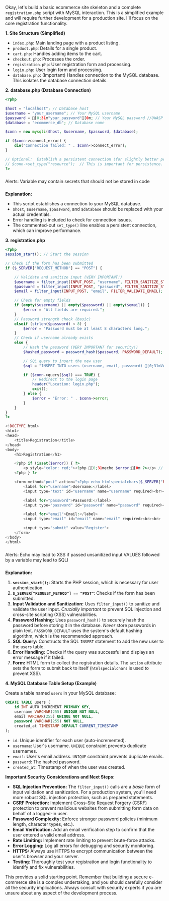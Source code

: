 

Okay, let's build a basic ecommerce site skeleton and a complete `registration.php` script with MySQL interaction.  This is a simplified example and will require further development for a production site.  I'll focus on the core registration functionality.

**1. Site Structure (Simplified)**

*   `index.php`: Main landing page with a product listing.
*   `product.php`:  Details for a single product.
*   `cart.php`:  Handles adding items to the cart.
*   `checkout.php`:  Processes the order.
*   `registration.php`:  User registration form and processing.
*   `login.php`: User login form and processing.
*   `database.php`:  (Important)  Handles connection to the MySQL database.  This isolates the database connection details.

**2. database.php (Database Connection)**

```php
<?php

$host = "localhost"; // Database host
$username = "your_username"; // Your MySQL username
$password = [0;31m"your_password"[0m; // Your MySQL password //OWASP A7
$database = "ecommerce_db"; // Database name

$conn = new mysqli($host, $username, $password, $database);

if ($conn->connect_error) {
    die("Connection failed: " . $conn->connect_error);
}

// Optional:  Establish a persistent connection (for slightly better performance)
// $conn->set_type("resource");  // This is important for persistence.
?>
```
#####
Alerts:
Variable may contain secrets that should not be stored in code
#####

**Explanation:**

*   This script establishes a connection to your MySQL database.
*   `$host`, `$username`, `$password`, and `$database` should be replaced with your actual credentials.
*   Error handling is included to check for connection issues.
*   The commented-out `set_type()` line enables a persistent connection, which can improve performance.

**3. registration.php**

```php
<?php
session_start(); // Start the session

// Check if the form has been submitted
if ($_SERVER["REQUEST_METHOD"] == "POST") {

    // Validate and sanitize input (VERY IMPORTANT!)
    $username = filter_input(INPUT_POST, "username", FILTER_SANITIZE_STRING);
    $password = filter_input(INPUT_POST, "password", FILTER_SANITIZE_STRING);
    $email = filter_input(INPUT_POST, "email", FILTER_VALIDATE_EMAIL); //Validate email

    // Check for empty fields
    if (empty($username) || empty($password) || empty($email)) {
        $error = "All fields are required.";
    }
    // Password strength check (basic)
    elseif (strlen($password) < 8) {
        $error = "Password must be at least 8 characters long.";
    }
    // Check if username already exists
    else {
        // Hash the password (VERY IMPORTANT for security!)
        $hashed_password = password_hash($password, PASSWORD_DEFAULT);

        // SQL query to insert the new user
        $sql = "INSERT INTO users (username, email, password) [0;31mVALUES ('$username', '$email', '$hashed_password')[0m"; //False Positive OWASP A3

        if ($conn->query($sql) === TRUE) {
            // Redirect to the login page
            header("Location: login.php");
            exit();
        } else {
            $error = "Error: " . $conn->error;
        }
    }
}
?>

<!DOCTYPE html>
<html>
<head>
    <title>Registration</title>
</head>
<body>
    <h1>Registration</h1>

    <?php if (isset($error)) { ?>
        <p style="color: red;"><?php [0;31mecho $error;[0m ?></p> // False Positive OWASP A3
    <?php } ?>

    <form method="post" action="<?php echo htmlspecialchars($_SERVER["PHP_SELF"]); ?>">
        <label for="username">Username:</label>
        <input type="text" id="username" name="username" required><br><br>

        <label for="password">Password:</label>
        <input type="password" id="password" name="password" required><br><br>

        <label for="email">Email:</label>
        <input type="email" id="email" name="email" required><br><br>

        <input type="submit" value="Register">
    </form>
</body>
</html>
```
#####
Alerts:
Echo may lead to XSS if passed unsanitized input
VALUES followed by a variable may lead to SQLI
#####

**Explanation:**

1.  **`session_start();`**:  Starts the PHP session, which is necessary for user authentication.
2.  **`$_SERVER["REQUEST_METHOD"] == "POST"`**: Checks if the form has been submitted.
3.  **Input Validation and Sanitization:**  Uses `filter_input()` to sanitize and validate the user input.  *Crucially important* to prevent SQL injection and cross-site scripting (XSS) vulnerabilities.
4.  **Password Hashing:**  Uses `password_hash()` to securely hash the password before storing it in the database.  *Never* store passwords in plain text.  `PASSWORD_DEFAULT` uses the system's default hashing algorithm, which is the recommended approach.
5.  **SQL Query:** Constructs the SQL `INSERT` statement to add the new user to the `users` table.
6.  **Error Handling:** Checks if the query was successful and displays an error message if it failed.
7.  **Form:** HTML form to collect the registration details.  The `action` attribute sets the form to submit back to itself (`htmlspecialchars` is used to prevent XSS).

**4.  MySQL Database Table Setup (Example)**

Create a table named `users` in your MySQL database:

```sql
CREATE TABLE users (
    id INT AUTO_INCREMENT PRIMARY KEY,
    username VARCHAR(255) UNIQUE NOT NULL,
    email VARCHAR(255) UNIQUE NOT NULL,
    password VARCHAR(255) NOT NULL,
    created_at TIMESTAMP DEFAULT CURRENT_TIMESTAMP
);
```

*   `id`:  Unique identifier for each user (auto-incremented).
*   `username`: User's username.  `UNIQUE` constraint prevents duplicate usernames.
*   `email`:  User's email address.  `UNIQUE` constraint prevents duplicate emails.
*   `password`:  The hashed password.
*   `created_at`:  Timestamp of when the user was created.

**Important Security Considerations and Next Steps:**

*   **SQL Injection Prevention:** The `filter_input()` calls are a *basic* form of input validation and sanitization. For a production system, you'll need more robust SQL injection protection, such as prepared statements.
*   **CSRF Protection:** Implement Cross-Site Request Forgery (CSRF) protection to prevent malicious websites from submitting form data on behalf of a logged-in user.
*   **Password Complexity:** Enforce stronger password policies (minimum length, character types, etc.).
*   **Email Verification:**  Add an email verification step to confirm that the user entered a valid email address.
*   **Rate Limiting:**  Implement rate limiting to prevent brute-force attacks.
*   **Error Logging:**  Log all errors for debugging and security monitoring.
*   **HTTPS:**  Always use HTTPS to encrypt communication between the user's browser and your server.
*   **Testing**:  Thoroughly test your registration and login functionality to identify and fix vulnerabilities.

This provides a solid starting point. Remember that building a secure e-commerce site is a complex undertaking, and you should carefully consider all the security implications.  Always consult with security experts if you are unsure about any aspect of the development process.



